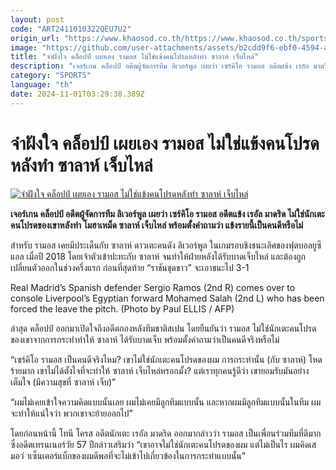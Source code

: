 ```yaml
---
layout: post
code: "ART2411010322QEU7U2"
origin_url: "https://www.khaosod.co.th/https://www.khaosod.co.th/sports/news_9485590"
image: "https://github.com/user-attachments/assets/b2cdd9f6-ebf0-4594-a7cc-705d379ae4c8"
title: "จำฝังใจ คล็อปป์ เผยเอง รามอส ไม่ใช่แข้งคนโปรดหลังทำ ซาลาห์ เจ็บไหล่"
description: "เจอร์เกน คล็อปป์ อดีตผู้จัดการทีม ลิเวอร์พูล เผยว่า เซร์คิโอ รามอส อดีตแข้ง เรอัล มาดริด ไม่ใช่นักเตะคนโปรดของเขาหลังทำ โมฮาเหม็ด ซาลาห์ เจ็บไหล่ พร้อมตั้งคำถามว่า แข้งรายนี้เป็นคนดีหรือไม่"
category: "SPORTS"
language: "th"
date: 2024-11-01T03:29:38.389Z
---
```


# จำฝังใจ คล็อปป์ เผยเอง รามอส ไม่ใช่แข้งคนโปรดหลังทำ ซาลาห์ เจ็บไหล่

[![จำฝังใจ คล็อปป์ เผยเอง รามอส ไม่ใช่แข้งคนโปรดหลังทำ ซาลาห์ เจ็บไหล่](https://www.khaosod.co.th/wpapp/uploads/2024/11/klopp-ramos-8785.jpg "จำฝังใจ คล็อปป์ เผยเอง รามอส ไม่ใช่แข้งคนโปรดหลังทำ ซาลาห์ เจ็บไหล่")](https://www.khaosod.co.th/wpapp/uploads/2024/11/klopp-ramos-8785.jpg)

**เจอร์เกน คล็อปป์ อดีตผู้จัดการทีม ลิเวอร์พูล เผยว่า เซร์คิโอ รามอส อดีตแข้ง เรอัล มาดริด ไม่ใช่นักเตะคนโปรดของเขาหลังทำ โมฮาเหม็ด ซาลาห์ เจ็บไหล่ พร้อมตั้งคำถามว่า แข้งรายนี้เป็นคนดีหรือไม่**

สำหรับ รามอส เคยมีประเด็นกับ ซาลาห์ ดาวเตะคนดัง ลิเวอร์พูล ในเกมรอบชิงชนะเลิศของฟุตบอลยูซีแอล เมื่อปี 2018 โดยเจ้าตัวเข้าปะทะกับ ซาลาห์ จนทำให้ฝ่ายหลังได้รับบาดเจ็บไหล่ และต้องถูกเปลี่ยนตัวออกในช่วงครึ่งแรก ก่อนที่สุดท้าย “ราชันชุดขาว” จะเอาชนะไป 3-1

Real Madrid’s Spanish defender Sergio Ramos (2nd R) comes over to console Liverpool’s Egyptian forward Mohamed Salah (2nd L) who has been forced the leave the pitch. (Photo by Paul ELLIS / AFP)



ล่าสุด คล็อปป์ ออกมาเปิดใจถึงอดีตกองหลังทีมชาติสเปน โดยยืนยันว่า รามอส ไม่ใช่นักเตะคนโปรดของเขาจากการกระทำทำให้ ซาลาห์ ได้รับบาดเจ็บ พร้อมตั้งคำถามว่าเป็นคนดีจริงหรือไม่

“เซร์คิโอ รามอส เป็นคนดีจริงไหม? เขาไม่ใช่นักเตะคนโปรดของผม การกระทำนั้น (กับ ซาลาห์) โหดร้ายมาก เขาไม่ได้ตั้งใจที่จะทำให้ ซาลาห์ เจ็บไหล่หรอกมั้ง? แต่เราทุกคนรู้ดีว่า เขายอมรับมันอย่างเต็มใจ (มีความสุขที่ ซาลาห์ เจ็บ)”

“ผมไม่เคยเข้าใจความคิดแบบนั้นเลย ผมไม่เคยมีลูกทีมแบบนั้น และหากผมมีลูกทีมแบบนั้นในทีม ผมจะทำให้แน่ใจว่า พวกเขาจะย้ายออกไป”

โดยก่อนหน้านี้ โทนี โครส อดีตนักเตะ เรอัล มาดริด ออกมากล่าวว่า รามอส เป็นเพื่อนร่วมทีมที่ดีมากซึ่งอดีตเทรนเนอร์วัย 57 ปีกล่าวเสริมว่า “เขาอาจไม่ใช่นักเตะคนโปรดของผม แต่ไม่เป็นไร ผมคิดเสมอว่ าเซ็นเตอร์แบ็กของผมดีพอที่จะไม่เข้าไปเกี่ยวข้องในการกระทำแบบนั้น”